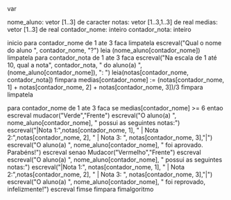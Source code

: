 var


   nome_aluno: vetor [1..3] de caracter
   notas: vetor [1..3,1..3] de real
   medias: vetor [1..3] de real
   contador_nome: inteiro
   contador_nota: inteiro


inicio
   para contador_nome de 1 ate 3 faca
      limpatela
      escreval("Qual o nome do aluno ", contador_nome, "?")
      leia (nome_aluno[contador_nome])
      limpatela
      para contador_nota de 1 ate 3 faca
         escreval("Na escala de 1 até 10, qual a nota", contador_nota, " do aluno(a) ", (nome_aluno[contador_nome]), ": ")
         leia(notas[contador_nome, contador_nota])
      fimpara
      medias[contador_nome] := (notas[contador_nome, 1] + notas[contador_nome, 2] + notas[contador_nome, 3])/3
   fimpara
   limpatela


   para contador_nome de 1 ate 3 faca
      se medias[contador_nome] >= 6 entao
         escreval
         mudacor("Verde","Frente")
         escreval("O aluno(a) ", nome_aluno[contador_nome], " possui as seguintes notas:")
         escreval("|Nota 1:",notas[contador_nome, 1], " | Nota 2:",notas[contador_nome, 2], " | Nota 3: ", notas[contador_nome, 3],"|")
         escreval("O aluno(a) ", nome_aluno[contador_nome], " foi aprovado. Parabéns!")
         escreval
      senao
         Mudacor("Vermelho","Frente")
         escreval
         escreval("O aluno(a) ", nome_aluno[contador_nome], " possui as seguintes notas:")
         escreval("|Nota 1:", notas[contador_nome, 1], " | Nota 2:",notas[contador_nome, 2], " | Nota 3: ", notas[contador_nome, 3],"|")
         escreval("O aluno(a) ", nome_aluno[contador_nome], " foi reprovado, infelizmente!")
         escreval
         fimse
         fimpara
fimalgoritmo
